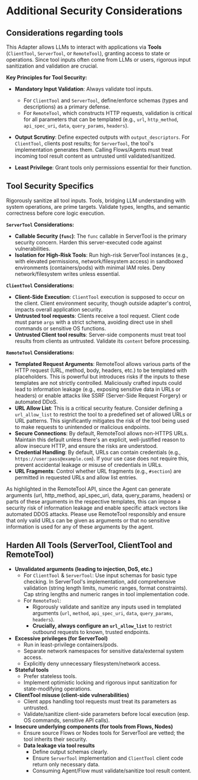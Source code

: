# Additional Security Considerations

## Considerations regarding tools

This Adapter allows LLMs to interact with applications via **Tools** (`ClientTool`, `ServerTool`, or `RemoteTool`),
granting access to state or operations. Since tool inputs often come from LLMs or users,
rigorous input sanitization and validation are crucial.

**Key Principles for Tool Security:**

*   **Mandatory Input Validation**: Always validate tool inputs.

    *   For `ClientTool` and `ServerTool`, define/enforce schemas (types and descriptions) as a primary defense.
    *   For `RemoteTool`, which constructs HTTP requests, validation is critical for all parameters
        that can be templated (e.g., `url`, `http_method`, `api_spec_uri`, `data`, `query_params`, `headers`).
*   **Output Scrutiny**: Define expected outputs with `output_descriptors`.
    For `ClientTool`, clients post results;
    for `ServerTool`, the tool's implementation generates them.
    Calling Flows/Agents must treat incoming tool result content as untrusted until validated/sanitized.
*   **Least Privilege**: Grant tools only permissions essential for their function.

## Tool Security Specifics

Rigorously sanitize all tool inputs. Tools, bridging LLM understanding with system operations, are prime targets.
Validate types, lengths, and semantic correctness before core logic execution.

**`ServerTool` Considerations:**

*   **Callable Security (`func`)**: The `func` callable in ServerTool is the primary security concern. Harden this server-executed code against vulnerabilities.
*   **Isolation for High-Risk Tools**: Run high-risk ServerTool instances (e.g., with elevated permissions, network/filesystem access) in sandboxed environments (containers/pods) with minimal IAM roles.
    Deny network/filesystem writes unless essential.

**`ClientTool` Considerations:**

*   **Client-Side Execution**: `ClientTool` execution is supposed to occur on the client. Client environment security, though outside adapter's control, impacts overall application security.
*   **Untrusted tool requests**: Clients receive a tool request. Client code must parse `args` with a strict schema, avoiding direct use in shell commands or sensitive OS functions.
*   **Untrusted Client tool results**: Server-side components must treat tool results from clients as untrusted. Validate its `content` before processing.

**`RemoteTool` Considerations:**

*   **Templated Request Arguments**: RemoteTool allows various parts of the HTTP request (URL, method, body, headers, etc.) to be templated with placeholders. This is powerful but introduces risks if the inputs to these templates are not strictly controlled. Maliciously crafted inputs could lead to information leakage (e.g., exposing sensitive data in URLs or headers) or enable attacks like SSRF (Server-Side Request Forgery) or automated DDoS.
*   **URL Allow List**: This is a critical security feature. Consider defining a `url_allow_list` to restrict the tool to a predefined set of allowed URLs or URL patterns. This significantly mitigates the risk of the tool being used to make requests to unintended or malicious endpoints.
*   **Secure Connections**: By default, RemoteTool allows non-HTTPS URLs. Maintain this default unless there's an explicit, well-justified reason to allow insecure HTTP, and ensure the risks are understood.
*   **Credential Handling**: By default, URLs can contain credentials (e.g., `https://user:pass@example.com`). If your use case does not require this, prevent accidental leakage or misuse of credentials in URLs.
*   **URL Fragments**: Control whether URL fragments (e.g., `#section`) are permitted in requested URLs and allow list entries.

As highlighted in the RemoteTool API, since the Agent can generate arguments
(url, http_method, api_spec_uri, data, query_params, headers) or parts of these arguments in the respective
templates, this can impose a security risk of information leakage and enable specific attack
vectors like automated DDOS attacks. Please use RemoteTool responsibly and ensure
that only valid URLs can be given as arguments or that no sensitive information is used for any of these
arguments by the agent.

## Harden All Tools (ServerTool, ClientTool and RemoteTool)

- **Unvalidated arguments (leading to injection, DoS, etc.)**
  - For `ClientTool` & `ServerTool`: Use input schemas for basic type checking.
    In ServerTool's implementation, add comprehensive validation (string length limits, numeric ranges, format constraints).
    Cap string lengths and numeric ranges in tool implementation code.
  - For `RemoteTool`:
    *  Rigorously validate and sanitize any inputs used in templated arguments (`url`, `method`, `api_spec_uri`, `data`, `query_params`, `headers`).
    *  **Crucially, always configure an `url_allow_list`** to restrict outbound requests to known, trusted endpoints.
- **Excessive privileges (for ServerTool)**
  - Run in least-privilege containers/pods.
  - Separate network namespaces for sensitive data/external system access.
  - Explicitly deny unnecessary filesystem/network access.
- **Stateful tools**
  - Prefer stateless tools.
  - Implement optimistic locking and rigorous input sanitization for state-modifying operations.
- **ClientTool misuse (client-side vulnerabilities)**
  - Client apps handling tool requests must treat its parameters as untrusted.
  - Validate/sanitize client-side parameters before local execution (esp. OS commands, sensitive API calls).
- **Insecure underlying components (for tools from Flows, Nodes)**
  - Ensure source Flows or Nodes tools for ServerTool are vetted; the tool inherits their security.
  - **Data leakage via tool results**
    - Define output schemas clearly.
    - Ensure `ServerTool` implementation and `ClientTool` client code return only necessary data.
    - Consuming Agent/Flow must validate/sanitize tool result content.
